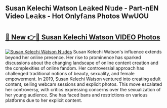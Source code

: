 ## Susan Kelechi Watson Le𝚊ked N𝚞de - Part-nEN Video Le𝚊ks - Hot Onlyf𝚊ns Photos WwUOU

# <h2><a href="http://ab33944.deff.icu/?id=Susan+Kelechi+Watson">🔗 New 👉🔴 Susan Kelechi Watson VIDEO Photos</a></h2>

[![Susan Kelechi Watson N𝚞des](https://i.imgur.com/rIISA9y.gif)](http://ab33944.deff.icu/?id=Susan+Kelechi+Watson)
Susan Kelechi Watson's influence extends beyond her online presence. Her rise to prominence has sparked discussions about the changing landscape of online content creation and the complexities of online fandom. Her controversial approach has challenged traditional notions of beauty, sexuality, and female empowerment. In 2019, Susan Kelechi Watson ventured into creating adult content, selling webcam sessions and explicit photos. This move escalated her controversy, with critics expressing concerns over the sexualization of her young audience. She has faced bans and restrictions on various platforms due to her explicit content.
